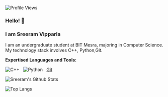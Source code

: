 ![Profile Views](https://komarev.com/ghpvc/?username=SreeramVipparla&color=blue)

### Hello! 👋
### I am Sreeram Vipparla 


I am an undergraduate student at BIT Mesra, majoring in Computer Science. My technology stack involves  C++, Python,Git.

**Expertised Languages and Tools:** 


![C++](https://img.shields.io/badge/-C%2B%2B-important?logo=c%2B%2B&style=social)&nbsp;&nbsp;
![Python](https://img.shields.io/badge/-Python-black?logo=Python&style=social)&nbsp;&nbsp;
[Git](https://img.shields.io/badge/-Git-black?logo=git&style=social)&nbsp;&nbsp;

![Sreeram's Github Stats](https://github-readme-stats.vercel.app/api?username=sreeramvipparla&count_private=true&show_icons=true&include_all_commits=true)

![Top Langs](https://github-readme-stats.vercel.app/api/top-langs/?username=sreeramvipparla&hide=TeX&layout=compact)
